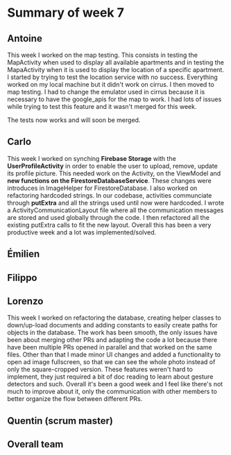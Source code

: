 # Summary of week 7

## Antoine

This week I worked on the map testing. This consists in testing the MapActivity when used to display all available apartments and in testing the MapaActivity when it is used to display the location of a specific apartment. I started by trying to test the location service with no success. Everything worked on my local machine but it didn't work on cirrus. I then moved to map testing. I had to change the emulator used in cirrus because it is necessary to have the google_apis for the map to work. I had lots of issues while trying to test this feature and it wasn't merged for this week.

The tests now works and will soon be merged.

## Carlo
This week I worked on synching **Firebase Storage** with the **UserProfileActivity** in order to enable the user to upload, remove, update its profile picture. This needed work on the Activity, on the ViewModel and **new functions on the FirestoreDatabaseService**. These changes were introduces in ImageHelper for FirestoreDatabase. I also worked on refactoring hardcoded strings. In our codebase, activities communciate through **putExtra** and all the strings used until now were hardcoded. I wrote a ActivityCommunicationLayout file where all the communication messages are stored and used globally through the code. I then refactored all the existing putExtra calls to fit the new layout. Overall this has been a very productive week and a lot was implemented/solved.

## Émilien

## Filippo

## Lorenzo
This week I worked on refactoring the database, creating helper classes to down/up-load documents and adding constants to easily create paths for objects in the database. The work has been smooth, the only issues have been about merging other PRs and adapting the code a lot because there have been multiple PRs opened in parallel and that worked on the same files.
Other than that I made minor UI changes and added a functionality to open ad image fullscreen, so that we can see the whole photo instead of only the square-cropped version. These features weren't hard to implement, they just required a bit of doc reading to learn about gesture detectors and such.
Overall it's been a good week and I feel like there's not much to improve about it, only the communication with other members to better organize the flow between different PRs.

## Quentin (scrum master)

## Overall team

